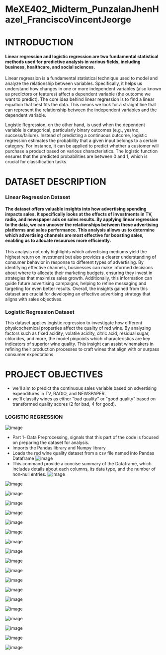 # MeXE402_Midterm_PunzalanJhenHazel_FranciscoVincentJeorge

# INTRODUCTION
#### Linear regression and logistic regression are two fundamental statistical methods used for predictive analysis in various fields, including business, healthcare, and social sciences.

Linear regression is a fundamental statistical technique used to model and analyze the relationship between variables. Specifically, it helps us understand how changes in one or more independent variables (also known as predictors or features) affect a dependent variable (the outcome we want to predict). The core idea behind linear regression is to find a linear equation that best fits the data. This means we look for a straight line that can represent the relationship between the independent variables and the dependent variable.

Logistic Regression, on the other hand, is used when the dependent variable is categorical, particularly binary outcomes (e.g., yes/no, success/failure). Instead of predicting a continuous outcome, logistic regression estimates the probability that a given input belongs to a certain category. For instance, it can be applied to predict whether a customer will purchase a product based on various characteristics. The logistic function ensures that the predicted probabilities are between 0 and 1, which is crucial for classification tasks.


# DATASET DESCRIPTION
### Linear Regression Dataset
#### The dataset offers valuable insights into how advertising spending impacts sales. It specifically looks at the effects of investments in TV, radio, and newspaper ads on sales results. By applying linear regression to the data, we can uncover the relationships between these advertising platforms and sales performance. This analysis allows us to determine which advertising channels are most effective for boosting sales, enabling us to allocate resources more efficiently. 

This analysis not only highlights which advertising mediums yield the highest return on investment but also provides a clearer understanding of consumer behavior in response to different types of advertising. By identifying effective channels, businesses can make informed decisions about where to allocate their marketing budgets, ensuring they invest in strategies that maximize sales growth. Additionally, this information can guide future advertising campaigns, helping to refine messaging and targeting for even better results. Overall, the insights gained from this dataset are crucial for developing an effective advertising strategy that aligns with sales objectives.


### Logistic Regression Dataset
This dataset applies logistic regression to investigate how different physicochemical properties affect the quality of red wine. By analyzing factors such as fixed acidity, volatile acidity, citric acid, residual sugar, chlorides, and more, the model pinpoints which characteristics are key indicators of superior wine quality. This insight can assist winemakers in refining their production processes to craft wines that align with or surpass consumer expectations.

# PROJECT OBJECTIVES
- we'll aim to predict the continuous sales variable based on sdvertising expenditures in TV, RADIO, and NEWSPAPER.
- we'll classify wines as either "bad quality" or "good quality" based on transformed quality scores (2 for bad, 4 for good).   


### LOGISTIC REGRESSION
![image](https://github.com/user-attachments/assets/f74bc19a-f740-465f-aa39-4eda499ecc73)
- Part 1- Data Preprocessing, signals that this part of the code is focused on preparing the dataset for analysis.
- Imports the Pandas library and Numpy library
- Loads the red wine quality dataset from a csv file named into Pandas Dataframe 
![image](https://github.com/user-attachments/assets/78f720eb-34dc-41c0-b63e-707acb297589)
- This command provide a concise summary of the Dataframe, which includes details about each columns, its data type, and the number of non-null entries.
![image](https://github.com/user-attachments/assets/f3a79af7-68f9-4533-8327-49f37b6c947e)

![image](https://github.com/user-attachments/assets/ef602874-1c4b-4dda-b7b6-7e9e12ceda0b)

![image](https://github.com/user-attachments/assets/ddb0025c-719d-4f4a-92df-7d43fa8b7e9f)

![image](https://github.com/user-attachments/assets/50c11915-d196-45f7-a112-bf3d6a1bdfb5)

![image](https://github.com/user-attachments/assets/306dfdaa-0cca-47f7-8cc9-36f407614b94)

![image](https://github.com/user-attachments/assets/74845789-d132-4d34-a548-b5bf3af7ffc0)

![image](https://github.com/user-attachments/assets/b6be29a0-de46-4b52-a0fe-25cd7b651882)

![image](https://github.com/user-attachments/assets/9b76002c-5be4-4797-8951-f236dbcea098)

![image](https://github.com/user-attachments/assets/0a8f6f6b-f465-4bf9-9e46-e8d33c97004b)

![image](https://github.com/user-attachments/assets/3ec84a17-2378-4967-8673-0c0636b22cff)

![image](https://github.com/user-attachments/assets/906b1a8f-fd16-401d-b405-4787daaf16a5)

![image](https://github.com/user-attachments/assets/7c5a13e1-9085-45c0-8f68-7b7ff7d9ec74)

![image](https://github.com/user-attachments/assets/46b66c00-64a3-4a57-9fe9-1c1e284f6749)

![image](https://github.com/user-attachments/assets/22694efa-878b-4b57-ac40-6265c00302b5)

![image](https://github.com/user-attachments/assets/fac1c2d3-4824-4396-a262-c40337386f32)

![image](https://github.com/user-attachments/assets/8b17001c-375d-4159-9ffc-3f6df5dc553d)

![image](https://github.com/user-attachments/assets/7ed63b93-79eb-400a-85a7-05478459f781)

![image](https://github.com/user-attachments/assets/e6c46acd-6d47-4eb7-8661-650f80aa42cb)

![image](https://github.com/user-attachments/assets/8ef9d1a2-9cce-4db7-94ac-a323271b665d)

